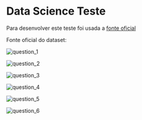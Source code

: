 # Data Science Teste

Para desenvolver este teste foi usada a [fonte oficial](https://archive.ics.uci.edu/ml/datasets/bank+marketing)

Fonte oficial do ​dataset​:

![question_1](https://user-images.githubusercontent.com/28451312/46163286-27ca8480-c261-11e8-933e-a6676b7128bc.png)






![question_2](https://user-images.githubusercontent.com/28451312/46163326-44ff5300-c261-11e8-9c5d-3e47ad509971.png)




![question_3](https://user-images.githubusercontent.com/28451312/46163367-652f1200-c261-11e8-9112-71590bfc0f08.png)




![question_4](https://user-images.githubusercontent.com/28451312/46163415-87c12b00-c261-11e8-84af-148d98a65a34.png)





![question_5](https://user-images.githubusercontent.com/28451312/46163438-a4f5f980-c261-11e8-8a8b-ff3f675dab6a.png)



![question_6](https://user-images.githubusercontent.com/28451312/46163499-bb03ba00-c261-11e8-84c0-4f2b6851df1d.png)


